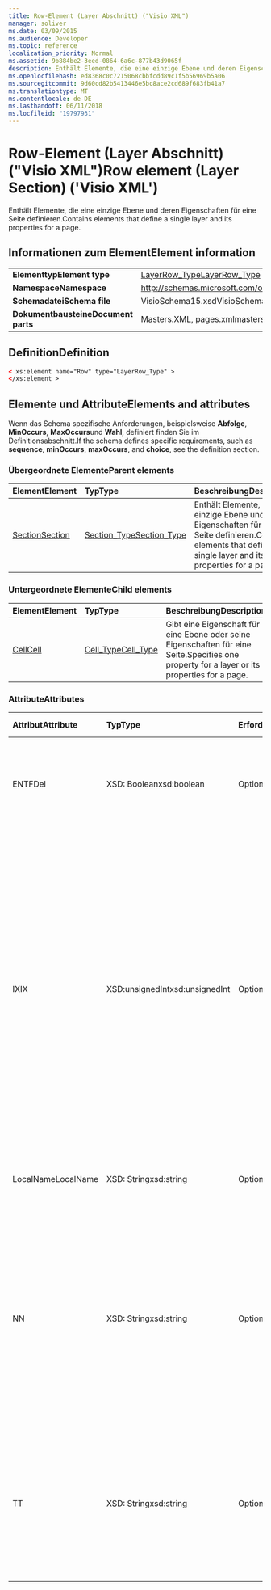 ```yaml
---
title: Row-Element (Layer Abschnitt) ("Visio XML")
manager: soliver
ms.date: 03/09/2015
ms.audience: Developer
ms.topic: reference
localization_priority: Normal
ms.assetid: 9b884be2-3eed-0864-6a6c-877b43d9065f
description: Enthält Elemente, die eine einzige Ebene und deren Eigenschaften für eine Seite definieren.
ms.openlocfilehash: ed8368c0c7215068cbbfcdd89c1f5b56969b5a06
ms.sourcegitcommit: 9d60cd82b5413446e5bc8ace2cd689f683fb41a7
ms.translationtype: MT
ms.contentlocale: de-DE
ms.lasthandoff: 06/11/2018
ms.locfileid: "19797931"
---
```

# <a name="row-element-layer-section-visio-xml"></a><span data-ttu-id="9d1e6-103">Row-Element (Layer Abschnitt) ("Visio XML")</span><span class="sxs-lookup"><span data-stu-id="9d1e6-103">Row element (Layer Section) ('Visio XML')</span></span>

<span data-ttu-id="9d1e6-104">Enthält Elemente, die eine einzige Ebene und deren Eigenschaften für eine Seite definieren.</span><span class="sxs-lookup"><span data-stu-id="9d1e6-104">Contains elements that define a single layer and its properties for a page.</span></span>
  
## <a name="element-information"></a><span data-ttu-id="9d1e6-105">Informationen zum Element</span><span class="sxs-lookup"><span data-stu-id="9d1e6-105">Element information</span></span>

|||
|:-----|:-----|
|<span data-ttu-id="9d1e6-106">**Elementtyp**</span><span class="sxs-lookup"><span data-stu-id="9d1e6-106">**Element type**</span></span> <br/> |[<span data-ttu-id="9d1e6-107">LayerRow_Type</span><span class="sxs-lookup"><span data-stu-id="9d1e6-107">LayerRow_Type</span></span>](layerrow_type-complextypevisio-xml.md) <br/> |
|<span data-ttu-id="9d1e6-108">**Namespace**</span><span class="sxs-lookup"><span data-stu-id="9d1e6-108">**Namespace**</span></span> <br/> |http://schemas.microsoft.com/office/visio/2012/main  <br/> |
|<span data-ttu-id="9d1e6-109">**Schemadatei**</span><span class="sxs-lookup"><span data-stu-id="9d1e6-109">**Schema file**</span></span> <br/> |<span data-ttu-id="9d1e6-110">VisioSchema15.xsd</span><span class="sxs-lookup"><span data-stu-id="9d1e6-110">VisioSchema15.xsd</span></span>  <br/> |
|<span data-ttu-id="9d1e6-111">**Dokumentbausteine**</span><span class="sxs-lookup"><span data-stu-id="9d1e6-111">**Document parts**</span></span> <br/> |<span data-ttu-id="9d1e6-112">Masters.XML, pages.xml</span><span class="sxs-lookup"><span data-stu-id="9d1e6-112">masters.xml, pages.xml</span></span>  <br/> |
   
## <a name="definition"></a><span data-ttu-id="9d1e6-113">Definition</span><span class="sxs-lookup"><span data-stu-id="9d1e6-113">Definition</span></span>

```XML
< xs:element name="Row" type="LayerRow_Type" >
</xs:element >
```

## <a name="elements-and-attributes"></a><span data-ttu-id="9d1e6-114">Elemente und Attribute</span><span class="sxs-lookup"><span data-stu-id="9d1e6-114">Elements and attributes</span></span>

<span data-ttu-id="9d1e6-115">Wenn das Schema spezifische Anforderungen, beispielsweise **Abfolge**, **MinOccurs**, **MaxOccurs**und **Wahl**, definiert finden Sie im Definitionsabschnitt.</span><span class="sxs-lookup"><span data-stu-id="9d1e6-115">If the schema defines specific requirements, such as **sequence**, **minOccurs**, **maxOccurs**, and **choice**, see the definition section.</span></span> 
  
### <a name="parent-elements"></a><span data-ttu-id="9d1e6-116">Übergeordnete Elemente</span><span class="sxs-lookup"><span data-stu-id="9d1e6-116">Parent elements</span></span>

|<span data-ttu-id="9d1e6-117">**Element**</span><span class="sxs-lookup"><span data-stu-id="9d1e6-117">**Element**</span></span>|<span data-ttu-id="9d1e6-118">**Typ**</span><span class="sxs-lookup"><span data-stu-id="9d1e6-118">**Type**</span></span>|<span data-ttu-id="9d1e6-119">**Beschreibung**</span><span class="sxs-lookup"><span data-stu-id="9d1e6-119">**Description**</span></span>|
|:-----|:-----|:-----|
|[<span data-ttu-id="9d1e6-120">Section</span><span class="sxs-lookup"><span data-stu-id="9d1e6-120">Section</span></span>](section-element-sheet_type-complextypevisio-xml.md) <br/> |[<span data-ttu-id="9d1e6-121">Section_Type</span><span class="sxs-lookup"><span data-stu-id="9d1e6-121">Section_Type</span></span>](section_type-complextypevisio-xml.md) <br/> |<span data-ttu-id="9d1e6-122">Enthält Elemente, die eine einzige Ebene und deren Eigenschaften für eine Seite definieren.</span><span class="sxs-lookup"><span data-stu-id="9d1e6-122">Contains elements that define a single layer and its properties for a page.</span></span>  <br/> |
   
### <a name="child-elements"></a><span data-ttu-id="9d1e6-123">Untergeordnete Elemente</span><span class="sxs-lookup"><span data-stu-id="9d1e6-123">Child elements</span></span>

|<span data-ttu-id="9d1e6-124">**Element**</span><span class="sxs-lookup"><span data-stu-id="9d1e6-124">**Element**</span></span>|<span data-ttu-id="9d1e6-125">**Typ**</span><span class="sxs-lookup"><span data-stu-id="9d1e6-125">**Type**</span></span>|<span data-ttu-id="9d1e6-126">**Beschreibung**</span><span class="sxs-lookup"><span data-stu-id="9d1e6-126">**Description**</span></span>|
|:-----|:-----|:-----|
|[<span data-ttu-id="9d1e6-127">Cell</span><span class="sxs-lookup"><span data-stu-id="9d1e6-127">Cell</span></span>](cell-element-layer-sectionvisio-xml.md) <br/> |[<span data-ttu-id="9d1e6-128">Cell_Type</span><span class="sxs-lookup"><span data-stu-id="9d1e6-128">Cell_Type</span></span>](cell_type-complextypevisio-xml.md) <br/> |<span data-ttu-id="9d1e6-129">Gibt eine Eigenschaft für eine Ebene oder seine Eigenschaften für eine Seite.</span><span class="sxs-lookup"><span data-stu-id="9d1e6-129">Specifies one property for a layer or its properties for a page.</span></span>  <br/> |
   
### <a name="attributes"></a><span data-ttu-id="9d1e6-130">Attribute</span><span class="sxs-lookup"><span data-stu-id="9d1e6-130">Attributes</span></span>

|<span data-ttu-id="9d1e6-131">**Attribut**</span><span class="sxs-lookup"><span data-stu-id="9d1e6-131">**Attribute**</span></span>|<span data-ttu-id="9d1e6-132">**Typ**</span><span class="sxs-lookup"><span data-stu-id="9d1e6-132">**Type**</span></span>|<span data-ttu-id="9d1e6-133">**Erforderlich**</span><span class="sxs-lookup"><span data-stu-id="9d1e6-133">**Required**</span></span>|<span data-ttu-id="9d1e6-134">**Beschreibung**</span><span class="sxs-lookup"><span data-stu-id="9d1e6-134">**Description**</span></span>|<span data-ttu-id="9d1e6-135">**Mögliche Werte**</span><span class="sxs-lookup"><span data-stu-id="9d1e6-135">**Possible values**</span></span>|
|:-----|:-----|:-----|:-----|:-----|
|<span data-ttu-id="9d1e6-136">ENTF</span><span class="sxs-lookup"><span data-stu-id="9d1e6-136">Del</span></span>  <br/> |<span data-ttu-id="9d1e6-137">XSD: Boolean</span><span class="sxs-lookup"><span data-stu-id="9d1e6-137">xsd:boolean</span></span>  <br/> |<span data-ttu-id="9d1e6-138">Optional</span><span class="sxs-lookup"><span data-stu-id="9d1e6-138">optional</span></span>  <br/> |<span data-ttu-id="9d1e6-139">Gibt an, ob eine Zeile, die von einem master-Shape andernfalls geerbt werden würden gelöscht wurde.</span><span class="sxs-lookup"><span data-stu-id="9d1e6-139">Specifies whether a row that would otherwise be inherited from a master shape has been deleted.</span></span>  <br/> |<span data-ttu-id="9d1e6-140">Werte des Typs xsd: Boolean.</span><span class="sxs-lookup"><span data-stu-id="9d1e6-140">Values of the xsd:boolean type.</span></span>  <br/> |
|<span data-ttu-id="9d1e6-141">IX</span><span class="sxs-lookup"><span data-stu-id="9d1e6-141">IX</span></span>  <br/> |<span data-ttu-id="9d1e6-142">XSD:unsignedInt</span><span class="sxs-lookup"><span data-stu-id="9d1e6-142">xsd:unsignedInt</span></span>  <br/> |<span data-ttu-id="9d1e6-143">Optional</span><span class="sxs-lookup"><span data-stu-id="9d1e6-143">optional</span></span>  <br/> |<span data-ttu-id="9d1e6-144">Gibt den Bezeichner eins für die Zeile.</span><span class="sxs-lookup"><span data-stu-id="9d1e6-144">Specifies the one-based identifier for the row.</span></span> <span data-ttu-id="9d1e6-145">Es sollte eindeutigen sein und andere Bezeichner im gleichen Abschnitt größer. Das Attribut IX wird nur für die Zeichen, Verbindung, Feld, FillGradient, Geometrie, Layer, LineGradient, Absatz, Reviewer, neu und Registerkarten Abschnitte verwendet.</span><span class="sxs-lookup"><span data-stu-id="9d1e6-145">It should be unqiue and greater than other identifiers in the same section.The IX attribute is only used for the Character, Connection, Field, FillGradient, Geometry, Layer, LineGradient, Paragraph, Reviewer, Scratch, and Tabs sections.</span></span> <span data-ttu-id="9d1e6-146">Eine Zeile können Sie nur die Attribute IX oder N haben.</span><span class="sxs-lookup"><span data-stu-id="9d1e6-146">A row can only have one of the IX or N attributes.</span></span>  <br/> |<span data-ttu-id="9d1e6-147">Werte des Typs Xsd:unsignedInt.</span><span class="sxs-lookup"><span data-stu-id="9d1e6-147">Values of the xsd:unsignedInt type.</span></span>  <br/> |
|<span data-ttu-id="9d1e6-148">LocalName</span><span class="sxs-lookup"><span data-stu-id="9d1e6-148">LocalName</span></span>  <br/> |<span data-ttu-id="9d1e6-149">XSD: String</span><span class="sxs-lookup"><span data-stu-id="9d1e6-149">xsd:string</span></span>  <br/> |<span data-ttu-id="9d1e6-150">Optional</span><span class="sxs-lookup"><span data-stu-id="9d1e6-150">optional</span></span>  <br/> |<span data-ttu-id="9d1e6-151">Gibt den eindeutigen Namen der Sprache ab der Zeile an.</span><span class="sxs-lookup"><span data-stu-id="9d1e6-151">Specifies the unique language-dependent name of the row.</span></span>  <br/> |<span data-ttu-id="9d1e6-152">Werte des Typs xsd: String.</span><span class="sxs-lookup"><span data-stu-id="9d1e6-152">Values of the xsd:string type.</span></span>  <br/> |
|<span data-ttu-id="9d1e6-153">N</span><span class="sxs-lookup"><span data-stu-id="9d1e6-153">N</span></span>  <br/> |<span data-ttu-id="9d1e6-154">XSD: String</span><span class="sxs-lookup"><span data-stu-id="9d1e6-154">xsd:string</span></span>  <br/> |<span data-ttu-id="9d1e6-155">Optional</span><span class="sxs-lookup"><span data-stu-id="9d1e6-155">optional</span></span>  <br/> |<span data-ttu-id="9d1e6-156">Gibt die eindeutige sprachenunabhängige Name der Zeile an. Das N-Attribut wird nur für die Benutzer, Eigenschaften-, Aktionen, Steuerelement, Verbindung, Hyperlink und ActionTag Abschnitte verwendet.</span><span class="sxs-lookup"><span data-stu-id="9d1e6-156">Specifies the unique language-independent name of the row.The N attribute is only used for the User, Property, Actions, Control, Connection, Hyperlink, and ActionTag sections.</span></span> <span data-ttu-id="9d1e6-157">Eine Zeile können Sie nur die Attribute IX oder N haben.</span><span class="sxs-lookup"><span data-stu-id="9d1e6-157">A row can only have one of the IX or N attributes.</span></span>  <br/> |<span data-ttu-id="9d1e6-158">Werte des Typs xsd: String.</span><span class="sxs-lookup"><span data-stu-id="9d1e6-158">Values of the xsd:string type.</span></span>  <br/> |
|<span data-ttu-id="9d1e6-159">T</span><span class="sxs-lookup"><span data-stu-id="9d1e6-159">T</span></span>  <br/> |<span data-ttu-id="9d1e6-160">XSD: String</span><span class="sxs-lookup"><span data-stu-id="9d1e6-160">xsd:string</span></span>  <br/> |<span data-ttu-id="9d1e6-161">Optional</span><span class="sxs-lookup"><span data-stu-id="9d1e6-161">optional</span></span>  <br/> |<span data-ttu-id="9d1e6-162">Gibt den Typ des geometrischen Pfads dargestellt durch die Zeile und in Geometrie Visualisierung verwendet.</span><span class="sxs-lookup"><span data-stu-id="9d1e6-162">Specifies the type of the geometric path represented by the row and used in geometry visualization.</span></span> <span data-ttu-id="9d1e6-163">Das T-Attribut wird nur für den Abschnitt "Geometry" verwendet.</span><span class="sxs-lookup"><span data-stu-id="9d1e6-163">The T attribute is only used for the Geometry section.</span></span>  <br/> |<span data-ttu-id="9d1e6-164">Werte des Typs xsd: String.</span><span class="sxs-lookup"><span data-stu-id="9d1e6-164">Values of the xsd:string type.</span></span>  <br/> |
   

